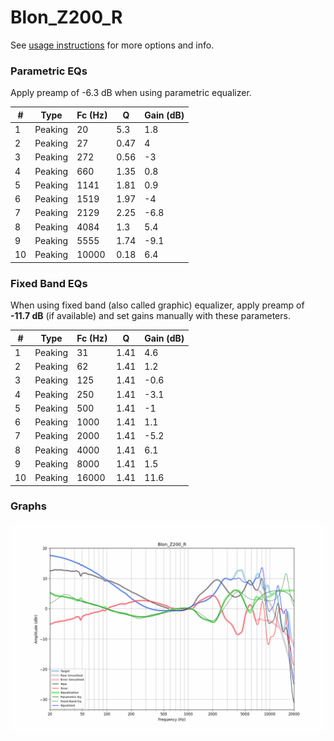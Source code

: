 # Blon_Z200_R
See [usage instructions](https://github.com/jaakkopasanen/AutoEq#usage) for more options and info.

### Parametric EQs
Apply preamp of -6.3 dB when using parametric equalizer.

|   # | Type    |   Fc (Hz) |    Q |   Gain (dB) |
|-----|---------|-----------|------|-------------|
|   1 | Peaking |        20 | 5.3  |         1.8 |
|   2 | Peaking |        27 | 0.47 |         4   |
|   3 | Peaking |       272 | 0.56 |        -3   |
|   4 | Peaking |       660 | 1.35 |         0.8 |
|   5 | Peaking |      1141 | 1.81 |         0.9 |
|   6 | Peaking |      1519 | 1.97 |        -4   |
|   7 | Peaking |      2129 | 2.25 |        -6.8 |
|   8 | Peaking |      4084 | 1.3  |         5.4 |
|   9 | Peaking |      5555 | 1.74 |        -9.1 |
|  10 | Peaking |     10000 | 0.18 |         6.4 |

### Fixed Band EQs
When using fixed band (also called graphic) equalizer, apply preamp of **-11.7 dB** (if available) and set gains manually with these parameters.

|   # | Type    |   Fc (Hz) |    Q |   Gain (dB) |
|-----|---------|-----------|------|-------------|
|   1 | Peaking |        31 | 1.41 |         4.6 |
|   2 | Peaking |        62 | 1.41 |         1.2 |
|   3 | Peaking |       125 | 1.41 |        -0.6 |
|   4 | Peaking |       250 | 1.41 |        -3.1 |
|   5 | Peaking |       500 | 1.41 |        -1   |
|   6 | Peaking |      1000 | 1.41 |         1.1 |
|   7 | Peaking |      2000 | 1.41 |        -5.2 |
|   8 | Peaking |      4000 | 1.41 |         6.1 |
|   9 | Peaking |      8000 | 1.41 |         1.5 |
|  10 | Peaking |     16000 | 1.41 |        11.6 |

### Graphs
![](./Blon_Z200_R.png)
